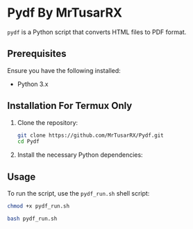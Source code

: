 # Pydf By MrTusarRX

`pydf` is a Python script that converts HTML files to PDF format.

## Prerequisites

Ensure you have the following installed:
- Python 3.x

## Installation For Termux Only

1. Clone the repository:

    ```bash
    git clone https://github.com/MrTusarRX/Pydf.git
    cd Pydf
    ```

2. Install the necessary Python dependencies:

## Usage

To run the script, use the `pydf_run.sh` shell script:
```bash
chmod +x pydf_run.sh
```

```bash
bash pydf_run.sh
```
